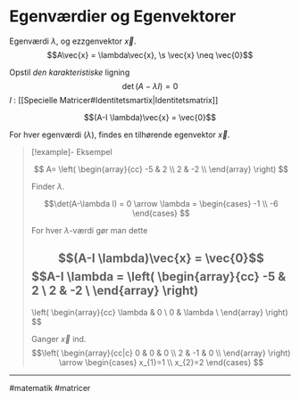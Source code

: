 # Egenværdier og Egenvektorer
Egenværdi $\lambda$, og ezzgenvektor $\vec{x}$.
$$A\vec{x} = \lambda\vec{x}, \s \vec{x} \neq \vec{0}$$

Opstil *den karakteristiske* ligning
$$\det(A_{}- \lambda I) = 0$$
$I$ : [[Specielle Matricer#Identitetsmartix|Identitetsmatrix]]

$$(A-I \lambda)\vec{x} = \vec{0}$$

For hver egenværdi ($\lambda$), findes en tilhørende egenvektor $\vec{x}$.

>[!example]- Eksempel
>
>$$
>A=
>\left(
>\begin{array}{cc}
 >-5 & 2 \\
 >2 & -2 \\
>\end{array}
>\right)
>$$
>
>Finder $\lambda$.
>
>$$\det(A-\lambda I) = 0 \arrow
>\lambda =
>\begin{cases}
>-1 \\
>-6
>\end{cases}
>$$
>
>
>For hver $\lambda$-værdi gør man dette
>
>$$(A-I \lambda)\vec{x} = \vec{0}$$
>$$A-I \lambda = 
>\left(
>\begin{array}{cc}
 >-5 & 2 \\
 >2 & -2 \\
>\end{array}
>\right)
>-
>\left(
>\begin{array}{cc}
 >\lambda  & 0 \\
 >0 & \lambda  \\
>\end{array}
>\right)
>$$
>
>Ganger $\vec{x}$ ind.
>$$\left(
>\begin{array}{cc|c}
 >0 & 0 & 0 \\
 >2 & -1 & 0 \\
>\end{array}
>\right) 
>\arrow
>\begin{cases}
>x_{1}=1 \\
>x_{2}=2
>\end{cases}
>$$

---
#matematik #matricer 